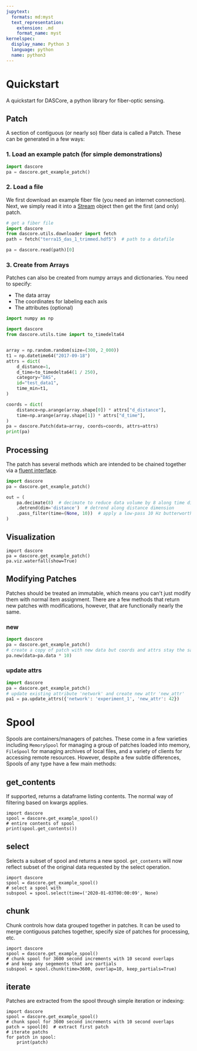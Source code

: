 ```yaml
---
jupytext:
  formats: md:myst
  text_representation:
    extension: .md
    format_name: myst
kernelspec:
  display_name: Python 3
  language: python
  name: python3
---
```

# Quickstart

A quickstart for DASCore, a python library for fiber-optic sensing.

## Patch
A section of contiguous (or nearly so) fiber data is called a Patch. These can be generated in a few ways:


### 1. Load an example patch (for simple demonstrations)

```python
import dascore
pa = dascore.get_example_patch()
```

### 2. Load a file

We first download an example fiber file (you need an internet connection).
Next, we simply read it into a [Stream](#Stream) object then get the first (and only) patch.

```python
# get a fiber file
import dascore
from dascore.utils.downloader import fetch
path = fetch("terra15_das_1_trimmed.hdf5")  # path to a datafile

pa = dascore.read(path)[0]
```

### 3. Create from Arrays

Patches can also be created from numpy arrays and dictionaries. You need to specify:

- The data array
- The coordinates for labeling each axis
- The attributes (optional)


```python
import numpy as np

import dascore
from dascore.utils.time import to_timedelta64


array = np.random.random(size=(300, 2_000))
t1 = np.datetime64("2017-09-18")
attrs = dict(
    d_distance=1,
    d_time=to_timedelta64(1 / 250),
    category="DAS",
    id="test_data1",
    time_min=t1,
)

coords = dict(
    distance=np.arange(array.shape[0]) * attrs["d_distance"],
    time=np.arange(array.shape[1]) * attrs["d_time"],
)
pa = dascore.Patch(data=array, coords=coords, attrs=attrs)
print(pa)
```

## Processing
The patch has several methods which are intended to be chained together via a [fluent interface](https://en.wikipedia.org/wiki/Fluent_interface).

```python
import dascore
pa = dascore.get_example_patch()

out = (
    pa.decimate(8)  # decimate to reduce data volume by 8 along time dimension
    .detrend(dim='distance')  # detrend along distance dimension
    .pass_filter(time=(None, 10))  # apply a low-pass 10 Hz butterworth filter
)
```

## Visualization

```{code-cell}
import dascore
pa = dascore.get_example_patch()
pa.viz.waterfall(show=True)
```

## Modifying Patches

Patches should be treated an immutable, which means you can't just modify
them with normal item assignment. There are a few methods that return new
patches with modifications, however, that are functionally nearly the same.

### new

```python
import dascore
pa = dascore.get_example_patch()
# create a copy of patch with new data but coords and attrs stay the same
pa.new(data=pa.data * 10)
```

### update attrs

```python
import dascore
pa = dascore.get_example_patch()
# update existing attribute 'network' and create new attr 'new_attr'
pa1 = pa.update_attrs({'network': 'experiment_1', 'new_attr': 42})
```


# Spool

Spools are containers/managers of patches. These come in a few varieties
including `MemorySpool` for managing a group of patches loaded into memory,
`FileSpool` for managing archives of local files, and a variety of clients
for accessing remote resources. However, despite a few subtle differences,
Spools of any type have a few main methods:

## get_contents

If supported, returns a dataframe listing contents. The normal way of filtering
based on kwargs applies.

```{code-cell}
import dascore
spool = dascore.get_example_spool()
# entire contents of spool
print(spool.get_contents())
```

## select

Selects a subset of spool and returns a new spool. `get_contents` will now
reflect subset of the original data requested by the select operation.

```{code-cell}
import dascore
spool = dascore.get_example_spool()
# select a spool with 
subspool = spool.select(time=('2020-01-03T00:00:09', None)
```

## chunk

Chunk controls how data grouped together in patches. It can be used to
merge contiguous patches together, specify size of patches for processing,
etc.

```{code-cell}
import dascore
spool = dascore.get_example_spool()
# chunk spool for 3600 second increments with 10 second overlaps
# and keep any segements that are partials
subspool = spool.chunk(time=3600, overlap=10, keep_partials=True)
```

## iterate

Patches are extracted from the spool through simple iteration or indexing:

```{code-cell}
import dascore
spool = dascore.get_example_spool()
# chunk spool for 3600 second increments with 10 second overlaps
patch = spool[0]  # extract first patch
# iterate patchs
for patch in spool:
    print(patch)
```

